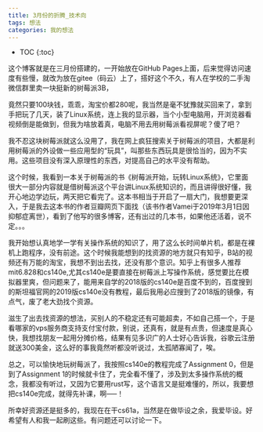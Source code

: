 ```yaml
---
title: 3月份的折腾_技术向
tags: 想法
categories: 我的想法
---
```


* TOC
{:toc}


这个博客就是在三月份搭建的，一开始放在GitHub Pages上面，后来觉得访问速度有些慢，就改为放在gitee（码云）上了，搭好这个不久，有人在学校的二手淘微信群里卖一块挺新的树莓派3B，

<!-- more -->

竟然只要100块钱，乖乖，淘宝价都280呢，我当然是毫不犹豫就买回来了，拿到手把玩了几天，装了Linux系统，连上我的显示器，当个小型电脑用，开浏览器看视频倒是能做到，但我为啥放着真，电脑不用去用树莓派看视屏呢？傻了吧？


我不忍这块树莓派就这么没用了，我在网上疯狂搜索关于树莓派的项目，大都是利用树莓派的外设做一些应用型的“玩具”，叫那些东西玩具是很恰当的，因为不实用。这些项目没有深入原理性的东西，对提高自己的水平没有帮助。


这个时候，我看到一本关于树莓派的书《树莓派开始，玩转Linux系统》，它里面很大一部分内容就是借树莓派这个平台讲Linux系统知识的，而且讲得很好懂，我开心地边学边玩，两天把它看完了。这本书相当于开启了一扇大门，我想要更深入，于是我去这本书的作者豆瓣网页下面找（该书作者Vamei于2019年3月1日因抑郁症离世），看到了他写的很多博客，还有出过的几本书，如果他还活着，说不定。。。


我开始想认真地学一学有关操作系统的知识了，用了这么长时间单片机，都是在裸机上跑程序，没有前途。这个时候我能想到的找资源的地方就只有知乎，B站的视频还有万能的淘宝，我想不到出去找，还没有那个意识。知乎上有很多人推荐mit6.828和cs140e,尤其cs140e是要直接在树莓派上写操作系统，感觉要比在模拟器里爽，但问题来了，能用来自学的2018版的cs140e是百度不到的，百度搜到的斯坦福官网的2019版cs140e没有教程，最后我用必应搜到了2018版的镜像，有点气，废了老大劲找个资源。

滋生了出去找资源的想法，买别人的不稳定还有可能超卖，不如自己搭一个，于是看哪家的vps服务商支持支付宝付款，别说，还真有，就是有点贵，但速度是真心快，我想找朋友一起用分摊价格，结果有见多识广的人士好心告诉我，谷歌云注册就送300美金，这么好的事我竟然听都没听说过，太孤陋寡闻了，唉。

总之，可以愉快地玩树莓派了，我按照cs140e的教程完成了Assignment 0，但是到了Assignment 1的时候就卡住了，完全看不懂了，涉及到太多操作系统的概念，我都没有听过，又因为它要用rust写，这个语言又是挺难懂的，所以，我要想把cs140e完成，就得先补课，啊—–！

所幸好资源还是挺多的，我现在在干cs61a，当然是在做毕设之余，我爱毕设。好希望有人和我一起刷这些。有问题还可以讨论一下。
